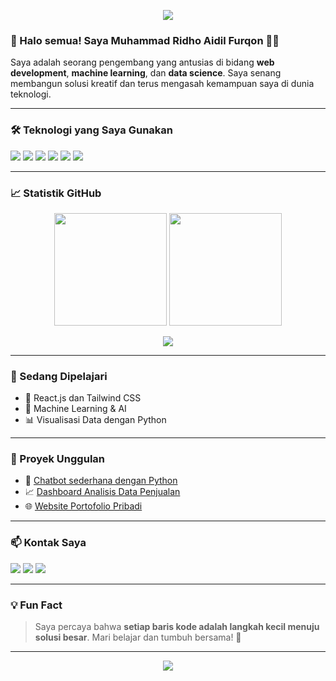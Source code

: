 <!-- Banner Header -->
<p align="center">
  <img src="https://capsule-render.vercel.app/api?type=waving&color=0:4b6cb7,100:182848&height=200&section=header&text=Hi%20There!%20I'm%20RidhoAidil👋&fontSize=40&fontColor=ffffff&animation=fadeIn" />
</p>

<!-- About -->
### 👋 Halo semua! Saya Muhammad Ridho Aidil Furqon 👨‍💻

Saya adalah seorang pengembang yang antusias di bidang **web development**, **machine learning**, dan **data science**. Saya senang membangun solusi kreatif dan terus mengasah kemampuan saya di dunia teknologi.

---

### 🛠️ Teknologi yang Saya Gunakan

<p align="left">
  <img src="https://img.shields.io/badge/Python-3776AB?style=for-the-badge&logo=python&logoColor=white"/>
  <img src="https://img.shields.io/badge/HTML5-E34F26?style=for-the-badge&logo=html5&logoColor=white"/>
  <img src="https://img.shields.io/badge/CSS3-1572B6?style=for-the-badge&logo=css3&logoColor=white"/>
  <img src="https://img.shields.io/badge/JavaScript-F7DF1E?style=for-the-badge&logo=javascript&logoColor=black"/>
  <img src="https://img.shields.io/badge/React-61DAFB?style=for-the-badge&logo=react&logoColor=black"/>
  <img src="https://img.shields.io/badge/MySQL-005C84?style=for-the-badge&logo=mysql&logoColor=white"/>
</p>

---

### 📈 Statistik GitHub

<p align="center">
  <img src="https://github-readme-stats.vercel.app/api?username=RidhoAidil&show_icons=true&theme=tokyonight" height="180"/>
  <img src="https://github-readme-streak-stats.herokuapp.com?user=RidhoAidil&theme=tokyonight&hide_border=true" height="180"/>
</p>

<p align="center">
  <img src="https://github-readme-stats.vercel.app/api/top-langs/?username=RidhoAidil&layout=compact&theme=tokyonight"/>
</p>

---

### 🌱 Sedang Dipelajari

- 🔧 React.js dan Tailwind CSS
- 🤖 Machine Learning & AI
- 📊 Visualisasi Data dengan Python

---

### 🚀 Proyek Unggulan

- 💬 [Chatbot sederhana dengan Python](https://github.com/RidhoAidil/chatbot-python)
- 📈 [Dashboard Analisis Data Penjualan](https://github.com/RidhoAidil/data-sales-dashboard)
- 🌐 [Website Portofolio Pribadi](https://github.com/RidhoAidil/portfolio-website)

---

### 📫 Kontak Saya

<p align="left">
  <a href="mailto:muhammadridhoaidilfurqon@gmail.com"><img src="https://img.shields.io/badge/Gmail-D14836?style=for-the-badge&logo=gmail&logoColor=white"></a>
  <a href="https://www.linkedin.com/in/muhammad-ridho-aidil-furqon-9544b3368/"><img src="https://img.shields.io/badge/LinkedIn-blue?style=for-the-badge&logo=linkedin&logoColor=white"></a>
  <a href="https://ridhoaidil.netlify.app"><img src="https://img.shields.io/badge/Portfolio-222?style=for-the-badge&logo=vercel&logoColor=white"></a>
</p>

---

### 💡 Fun Fact

> Saya percaya bahwa **setiap baris kode adalah langkah kecil menuju solusi besar**. Mari belajar dan tumbuh bersama! 🚀

---

<p align="center">
  <img src="https://capsule-render.vercel.app/api?type=waving&color=0:182848,100:4b6cb7&height=120&section=footer"/>
</p>
